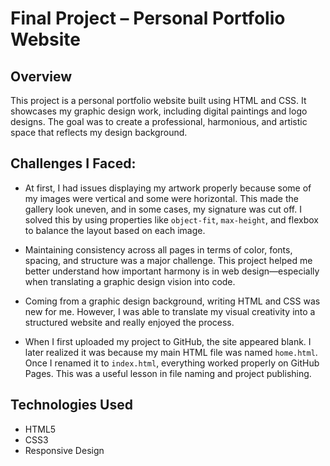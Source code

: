 # Final Project – Personal Portfolio Website

## Overview
This project is a personal portfolio website built using HTML and CSS. It showcases my graphic design work, including digital paintings and logo designs. The goal was to create a professional, harmonious, and artistic space that reflects my design background.

## Challenges I Faced:

- At first, I had issues displaying my artwork properly because some of my images were vertical and some were horizontal. This made the gallery look uneven, and in some cases, my signature was cut off. I solved this by using properties like `object-fit`, `max-height`, and flexbox to balance the layout based on each image.

- Maintaining consistency across all pages in terms of color, fonts, spacing, and structure was a major challenge. This project helped me better understand how important harmony is in web design—especially when translating a graphic design vision into code.

- Coming from a graphic design background, writing HTML and CSS was new for me. However, I was able to translate my visual creativity into a structured website and really enjoyed the process.

- When I first uploaded my project to GitHub, the site appeared blank. I later realized it was because my main HTML file was named `home.html`. Once I renamed it to `index.html`, everything worked properly on GitHub Pages. This was a useful lesson in file naming and project publishing.

## Technologies Used
- HTML5
- CSS3
- Responsive Design